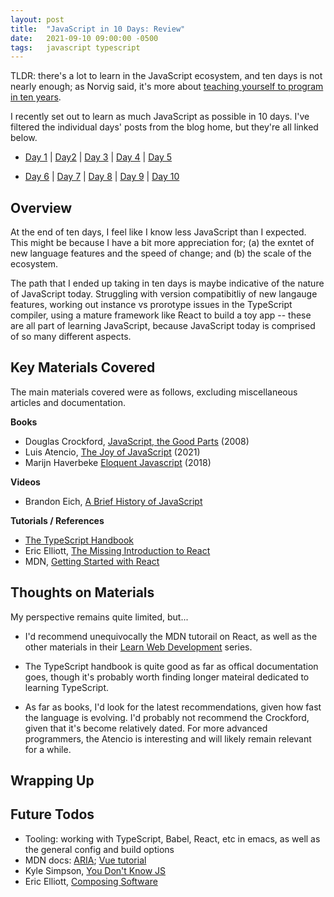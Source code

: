 ```yaml
---
layout: post
title:  "JavaScript in 10 Days: Review"
date:   2021-09-10 09:00:00 -0500
tags:   javascript typescript
---
```


TLDR: there's a lot to learn in the JavaScript ecosystem, and ten days is not nearly enough; as Norvig said, it's more about [teaching yourself to program in ten years](https://norvig.com/21-days.html).

I recently set out to learn as much JavaScript as possible in 10 days. I've filtered the individual days' posts from the blog home, but they're all linked below.

- [Day 1](https://tkuriyama.github.io/javascript/2021/08/31/js-in-7days-day1.html) | [Day2](https://tkuriyama.github.io/javascript/2021/09/01/js-in-7days-day2.html) | [Day 3](https://tkuriyama.github.io/javascript/2021/09/02/js-in-10days-day3.html) | [Day 4](https://tkuriyama.github.io/javascript/2021/09/03/js-in-10days-day4.html) | [Day 5](https://tkuriyama.github.io/javascript/2021/09/04/js-in-10days-day5.html)

- [Day 6](https://tkuriyama.github.io/javascript/2021/09/05/js-in-10days-day6.html) | [Day 7](https://tkuriyama.github.io/javascript/2021/09/06/js-in-10days-day7.html) | [Day 8](https://tkuriyama.github.io/javascript/2021/09/07/js-in-10days-day8.html) | [Day 9](https://tkuriyama.github.io/javascript/2021/09/08/js-in-10days-day9.html) | [Day 10](https://tkuriyama.github.io/javascript/2021/09/08/js-in-10days-day10.html)


## Overview

At the end of ten days, I feel like I know less JavaScript than I expected. This might be because I have a bit more appreciation for; (a) the exntet of new language features and the speed of change; and (b) the scale of the ecosystem.

The path that I ended up taking in ten days is maybe indicative of the nature of JavaScript today. Struggling with version compatibitliy of new langauge features, working out instance vs prorotype issues in the TypeScript compiler, using a mature framework like React to build a toy app -- these are all part of learning JavaScript, because JavaScript today is comprised of so many different aspects.





## Key Materials Covered

The main materials covered were as follows, excluding miscellaneous articles and documentation.

**Books**

- Douglas Crockford, [JavaScript, the Good Parts](https://www.oreilly.com/library/view/javascript-the-good/9780596517748/) (2008)
- Luis Atencio, [The Joy of JavaScript](https://www.manning.com/books/the-joy-of-javascript?gclid=Cj0KCQjwm9yJBhDTARIsABKIcGba98tCJcy9VP5gCWyvsv8TlDeOGFtxaeGUgbPsTUPGn5fmDHeslZQaApWAEALw_wcB) (2021)
- Marijn Haverbeke [Eloquent Javascript](https://www.manning.com/books/the-joy-of-javascript?gclid=Cj0KCQjwm9yJBhDTARIsABKIcGba98tCJcy9VP5gCWyvsv8TlDeOGFtxaeGUgbPsTUPGn5fmDHeslZQaApWAEALw_wcB) (2018)

**Videos**

- Brandon Eich, [A Brief History of JavaScript](https://www.youtube.com/watch?v=GxouWy-ZE80)

**Tutorials / References**

- [The TypeScript Handbook](https://www.typescriptlang.org/docs/handbook/intro.html)
- Eric Elliott, [The Missing Introduction to React](https://medium.com/javascript-scene/the-missing-introduction-to-react-62837cb2fd76)
- MDN, [Getting Started with React](https://developer.mozilla.org/en-US/docs/Learn/Tools_and_testing/Client-side_JavaScript_frameworks/React_getting_started)

## Thoughts on Materials

My perspective remains quite limited, but...

- I'd recommend unequivocally the MDN tutorail on React, as well as the other materials in their [Learn Web Development](https://developer.mozilla.org/en-US/docs/Learn) series.

- The TypeScript handbook is quite good as far as offical documentation goes, though it's probably worth finding longer mateiral dedicated to learning TypeScript.

- As far as books, I'd look for the latest recommendations, given how fast the language is evolving. I'd probably not recommend the Crockford, given that it's become relatively dated. For more advanced programmers, the Atencio is interesting and will likely remain relevant for a while.



## Wrapping Up



## Future Todos

- Tooling: working with TypeScript, Babel, React, etc in emacs, as well as the general config and build options
- MDN docs: [ARIA](https://developer.mozilla.org/en-US/docs/Web/Accessibility/ARIA); [Vue tutorial](https://developer.mozilla.org/en-US/docs/Learn/Tools_and_testing/Client-side_JavaScript_frameworks/Vue_getting_started)
- Kyle Simpson, [You Don't Know JS](https://github.com/getify/You-Dont-Know-JS/tree/1st-ed)
- Eric Elliott, [Composing Software](https://leanpub.com/composingsoftware)
